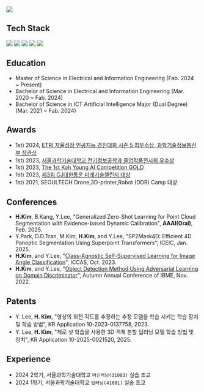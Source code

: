 <img src="https://capsule-render.vercel.app/api?type=Waving&color=auto&height=200&section=header&text=Kim-Hyeonseok&fontSize=80" />

## Tech Stack

<img src="https://img.shields.io/badge/Python-3766AB?style=flat-square&logo=Python&logoColor=white"/></a>
<img src="https://img.shields.io/badge/Pytorch-EE4C2C?style=flat-square&logo=Pytorch&logoColor=white"/></a>
<img src="https://img.shields.io/badge/Tensorflow-FF6F00?style=flat-square&logo=Tensorflow&logoColor=white"/></a>
<img src="https://img.shields.io/badge/OpenCV-5C3EE8?style=flat-square&logo=OpenCV&logoColor=white"/></a>
<img src="https://img.shields.io/badge/Numpy-013243?style=flat-square&logo=Numpy&logoColor=white"/></a>


<!-- ![Anurag's GitHub stats](https://github-readme-stats.vercel.app/api?username=Hsgalaxy-Kim&show_icons=true&theme=transparent)</a>-->

## Education
  * Master of Science in Electrical and Information Engineering (Fab. 2024 ~ Present)
  * Bachelor of Science in Electrical and Information Engineering (Mar. 2020 ~ Fab. 2024)
  * Bachelor of Science in ICT Artificial Intelligence Major (Dual Degree) (Mar. 2021 ~ Fab. 2024)

## Awards
  * 1st) 2024, [ETRI 자율성장 인공지능 경진대회 시즌 5 최우수상, 과학기술정보통신부 장관상](https://www.etnews.com/20241018000139)
  * 1st) 2023, [서울과학기술대학교 전기정보공학과 졸업작품전시회 우수상](https://eie.seoultech.ac.kr/majornotice/notice/?do=view&profboardidx=0&bnum=973&bidx=541490&cate=7&allboard=false&nowpage=1)
  * 1st) 2023, [The 1st Koh Young AI Competition GOLD](https://www.irobotnews.com/news/articleView.html?idxno=32989)
  * 1st) 2023, [제3회 CJ대한통운 미래기술챌린지 대상](http://www.dizzotv.com/site/data/html_dir/2023/09/18/2023091880151.html)
  * 1st) 2021, SEOULTECH Drone,3D-printer,Robot (DDR) Camp 대상

## Conferences
  * **H.Kim**, B.Kang, Y.Lee, "Generalized Zero-Shot Learning for Point Cloud Segmentation with Evidence-based Dynamic Calibration", **AAAI(Oral)**, Feb. 2025.
  * Y.Park, D.D.Tran, M.Kim, **H.Kim**, and Y.Lee, "SP2Mask4D: Efficient 4D Panoptic Segmentation Using Superpoint Transformers", ICEIC, Jan. 2025.
  * **H.Kim**, and Y.Lee, "[Class-Agnostic Self-Supervised Learning for Image Angle Classification](https://ieeexplore.ieee.org/abstract/document/10317040)", ICCAS, Oct. 2023.
  * **H.Kim**, and Y.Lee, "[Object Detection Method Using Adversarial Learning on Domain Discriminator](https://koreascience.kr/article/CFKO202214438256258.pdf)", Autumn Annual Conference of IBME, Nov. 2022.

## Patents
  * Y. Lee, **H. Kim**, "영상의 회전 각도를 추정하는 추정 모델을 학습 시키는 학습 장치 및 학습 방법", KR Application 10-2023-0137758, 2023.
  * Y. Lee, **H. Kim**, "제로 샷 학습을 사용한 3D 객체 분할 딥러닝 모델 학습 방법 및 장치", KR Application 10-2025-0021520, 2025.

## Experience
  * 2024 2학기, 서울과학기술대학교 `머신러닝(31003)` 실습 조교
  * 2024 1학기, 서울과학기술대학교 `딥러닝(41001)` 실습 조교
<!--
**hsgalaxy-K/hsgalaxy-K** is a ✨ _special_ ✨ repository because its `README.md` (this file) appears on your GitHub profile.

Here are some ideas to get you started:

- 🔭 I’m currently working on ...
- 🌱 I’m currently learning ...
- 👯 I’m looking to collaborate on ...
- 🤔 I’m looking for help with ...
- 💬 Ask me about ...
- 📫 How to reach me: ...
- 😄 Pronouns: ...
- ⚡ Fun fact: ...
-->
